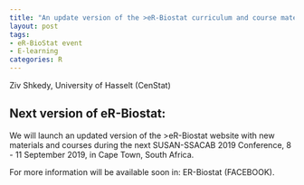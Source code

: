 ```yaml
---
title: "An update version of the >eR-Biostat curriculum and course materials"
layout: post
tags:
- eR-BioStat event
- E-learning
categories: R
---
```


Ziv Shkedy, University of Hasselt (CenStat)


Next version of eR-Biostat:
--------------------------

We will launch  an updated version of the >eR-Biostat website with new materials and courses  during the next SUSAN-SSACAB 2019 Conference, 8 - 11 September 2019,  in Cape Town, South Africa.

For more information will be available soon in: ER-Biostat (FACEBOOK).


